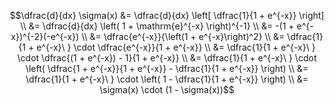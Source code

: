$$\dfrac{d}{dx} \sigma(x) &= \dfrac{d}{dx} \left[ \dfrac{1}{1 + e^{-x}} \right] \\
&= \dfrac{d}{dx} \left( 1 + \mathrm{e}^{-x} \right)^{-1} \\
&= -(1 + e^{-x})^{-2}(-e^{-x}) \\
&= \dfrac{e^{-x}}{\left(1 + e^{-x}\right)^2} \\
&= \dfrac{1}{1 + e^{-x}\ } \cdot \dfrac{e^{-x}}{1 + e^{-x}}  \\
&= \dfrac{1}{1 + e^{-x}\ } \cdot \dfrac{(1 + e^{-x}) - 1}{1 + e^{-x}}  \\
&= \dfrac{1}{1 + e^{-x}\ } \cdot \left( \dfrac{1 + e^{-x}}{1 + e^{-x}} - \dfrac{1}{1 + e^{-x}} \right) \\
&= \dfrac{1}{1 + e^{-x}\ } \cdot \left( 1 - \dfrac{1}{1 + e^{-x}} \right) \\
&= \sigma(x) \cdot (1 - \sigma(x))$$
